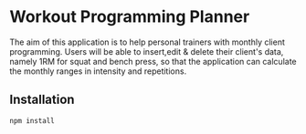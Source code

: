 # Workout Programming Planner
The aim of this application is to help personal trainers with monthly client programming. Users will be able to insert,edit & delete their client's data, namely 1RM for squat and bench press, so that the application can calculate the monthly ranges in intensity and repetitions. 

## Installation
```bash
npm install
```
